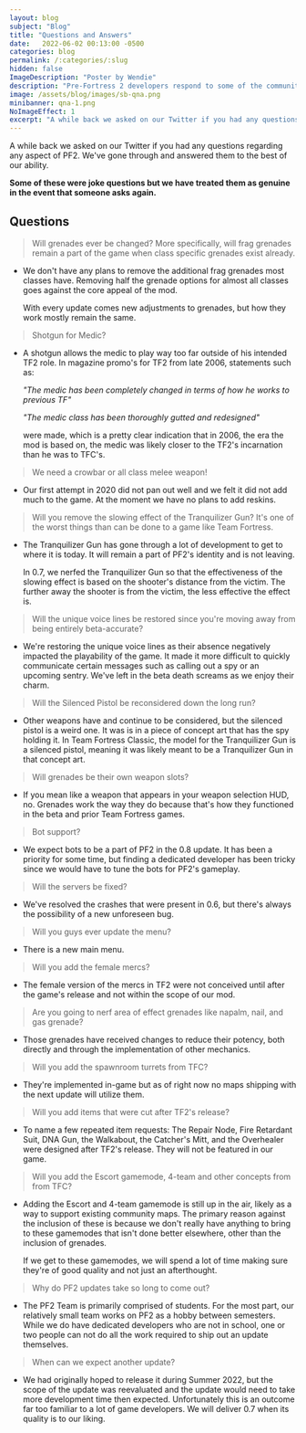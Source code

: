 ```yaml
---
layout: blog
subject: "Blog"
title: "Questions and Answers"
date:   2022-06-02 00:13:00 -0500
categories: blog
permalink: /:categories/:slug
hidden: false
ImageDescription: "Poster by Wendie"
description: "Pre-Fortress 2 developers respond to some of the communities pressing questions."
image: /assets/blog/images/sb-qna.png
minibanner: qna-1.png
NoImageEffect: 1
excerpt: "A while back we asked on our Twitter if you had any questions regarding any aspect of PF2. We've gone through and answered them to the best of our ability."
---
```


A while back we asked on our Twitter if you had any questions regarding any aspect of PF2. We've gone through and answered them to the best of our ability.

**Some of these were joke questions but we have treated them as genuine in the event that someone asks again.**

## Questions

> Will grenades ever be changed? More specifically, will frag grenades remain a part of the game when class specific grenades exist already.

- We don't have any plans to remove the additional frag grenades most classes have. Removing half the grenade options for almost all classes goes against the core appeal of the mod.

    With every update comes new adjustments to grenades, but how they work mostly remain the same.

> Shotgun for Medic?

- A shotgun allows the medic to play way too far outside of his intended TF2 role. In magazine promo's for TF2 from late 2006, statements such as:

    *"The medic has been completely changed in terms of how he works to previous TF"* 

    *"The medic class has been thoroughly gutted and redesigned"* 

    were made, which is a pretty clear indication that in 2006, the era the mod is based on, the medic was likely closer to the TF2's incarnation than he was to TFC's.

> We need a crowbar or all class melee weapon!

- Our first attempt in 2020 did not pan out well and we felt it did not add much to the game. At the moment we have no plans to add reskins.

> Will you remove the slowing effect of the Tranquilizer Gun? It's one of the worst things than can be done to a game like Team Fortress.

- The Tranquilizer Gun has gone through a lot of development to get to where it is today. It will remain a part of PF2's identity and is not leaving. 

    In 0.7, we nerfed the Tranquilizer Gun so that the effectiveness of the slowing effect is based on the shooter's distance from the victim. The further away the shooter is from the victim, the less effective the effect is.

> Will the unique voice lines be restored since you're moving away from being entirely beta-accurate?

- We're restoring the unique voice lines as their absence negatively impacted the playability of the game. It made it more difficult to quickly communicate certain messages such as calling out a spy or an upcoming sentry. We've left in the beta death screams as we enjoy their charm.

> Will the Silenced Pistol be reconsidered down the long run?

- Other weapons have and continue to be considered, but the silenced pistol is a weird one. It was is in a piece of concept art that has the spy holding it. In Team Fortress Classic, the model for the Tranquilizer Gun is a silenced pistol, meaning it was likely meant to be a Tranquilizer Gun in that concept art.

> Will grenades be their own weapon slots?

- If you mean like a weapon that appears in your weapon selection HUD, no. Grenades work the way they do because that's how they functioned in the beta and prior Team Fortress games.

> Bot support?

- We expect bots to be a part of PF2 in the 0.8 update. It has been a priority for some time, but finding a dedicated developer has been tricky since we would have to tune the bots for PF2's gameplay.

> Will the servers be fixed?

- We've resolved the crashes that were present in 0.6, but there's always the possibility of a new unforeseen bug.

> Will you guys ever update the menu?

- There is a new main menu.

> Will you add the female mercs?

- The female version of the mercs in TF2 were not conceived until after the game's release and not within the scope of our mod.

> Are you going to nerf area of effect grenades like napalm, nail, and gas grenade?

- Those grenades have received changes to reduce their potency, both directly and through the implementation of other mechanics. 

> Will you add the spawnroom turrets from TFC?

- They're implemented in-game but as of right now no maps shipping with the next update will utilize them.

> Will you add items that were cut after TF2's release?

- To name a few repeated item requests: The Repair Node, Fire Retardant Suit, DNA Gun, the Walkabout, the Catcher's Mitt, and the Overhealer were designed after TF2's release. They will not be featured in our game.

> Will you add the Escort gamemode, 4-team and other concepts from from TFC?

- Adding the Escort and 4-team gamemode is still up in the air, likely as a way to support existing community maps. The primary reason against the inclusion of these is because we don't really have anything to bring to these gamemodes that isn't done better elsewhere, other than the inclusion of grenades. 

    If we get to these gamemodes, we will spend a lot of time making sure they're of good quality and not just an afterthought.

> Why do PF2 updates take so long to come out?

- The PF2 Team is primarily comprised of students. For the most part, our relatively small team works on PF2 as a hobby between semesters. While we do have dedicated developers who are not in school, one or two people can not do all the work required to ship out an update themselves.

> When can we expect another update?

- We had originally hoped to release it during Summer 2022, but the scope of the update was reevaluated and the update would need to take more development time then expected. Unfortunately this is an outcome far too familiar to a lot of game developers. We will deliver 0.7 when its quality is to our liking.
